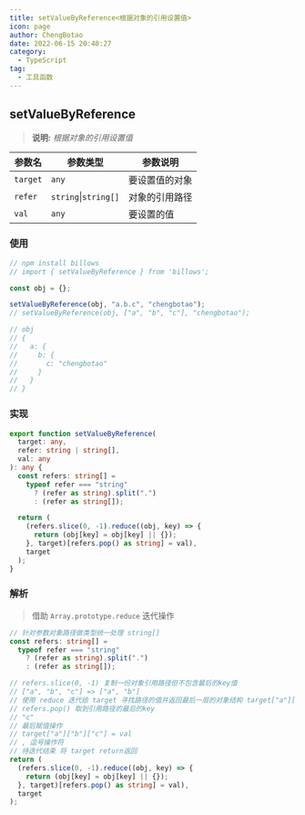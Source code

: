 ```yaml
---
title: setValueByReference<根据对象的引用设置值>
icon: page
author: ChengBotao
date: 2022-06-15 20:40:27
category:
  - TypeScript
tag:
  - 工具函数
---
```


<!--
 * @Author: Chengbotao
 * @Date: 2022-06-15 20:40:27
-->

## setValueByReference

> **说明:** _根据对象的引用设置值_

| 参数名   | 参数类型             | 参数说明       |
| -------- | -------------------- | -------------- |
| `target` | `any`                | 要设置值的对象 |
| `refer`  | `string`\|`string[]` | 对象的引用路径 |
| `val`    | `any`                | 要设置的值     |

### 使用

```ts
// npm install billows
// import { setValueByReference } from 'billows';

const obj = {};

setValueByReference(obj, "a.b.c", "chengbotao");
// setValueByReference(obj, ["a", "b", "c"], "chengbotao");

// obj
// {
//   a: {
//     b: {
//       c: "chengbotao"
//     }
//   }
// }
```

### 实现

```ts
export function setValueByReference(
  target: any,
  refer: string | string[],
  val: any
): any {
  const refers: string[] =
    typeof refer === "string"
      ? (refer as string).split(".")
      : (refer as string[]);

  return (
    (refers.slice(0, -1).reduce((obj, key) => {
      return (obj[key] = obj[key] || {});
    }, target)[refers.pop() as string] = val),
    target
  );
}
```

### 解析

> 借助 `Array.prototype.reduce` 迭代操作

```ts
// 针对参数对象路径做类型统一处理 string[]
const refers: string[] =
  typeof refer === "string"
    ? (refer as string).split(".")
    : (refer as string[]);

// refers.slice(0, -1) 复制一份对象引用路径但不包含最后的key值
// ["a", "b", "c"] => ["a", "b"]
// 使用 reduce 迭代给 target 寻找路径的值并返回最后一层的对象结构 target["a"]["b"]
// refers.pop() 取到引用路径的最后的key
// "c"
// 最后赋值操作
// target["a"]["b"]["c"] = val
// , 逗号操作符
// 待迭代结束 将 target return返回
return (
  (refers.slice(0, -1).reduce((obj, key) => {
    return (obj[key] = obj[key] || {});
  }, target)[refers.pop() as string] = val),
  target
);
```
